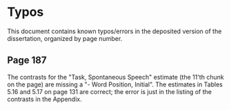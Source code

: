 # Typos

This document contains known typos/errors in the deposited version of the dissertation, organized by page number.


## Page 187

The contrasts for the "Task, Spontaneous Speech" estimate (the 11'th chunk on the page) are missing a "- Word Position, Initial".  The estimates in Tables 5.16 and 5.17 on page 131 are correct; the error is just in the listing of the contrasts in the Appendix.

